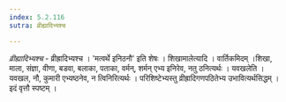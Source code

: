 ```yaml
---
index: 5.2.116
sutra: व्रीह्यादिभ्यश्च

---
```

_व्रीह्यादिभ्यश्च_ - व्रीह्रादिभ्यश्च । 'मत्वर्थे इनिठनौ' इति शेषः । शिखामालेत्यादि । वार्तिकमिदम् ।शिखा, माला, संज्ञा, वीणा, बडवा, बलाका, पताका, वर्मन्, शर्मन् एभ्य इनिरेव, नतु ठनित्यर्थः । यवखलेति । यवखल, नौ, कुमारी एभ्यष्ठनेव, न त्विनिरित्यर्थः । परिशिष्टेभ्यस्तु व्रीह्रादिगणपठितेभ्य उभावित्यर्थसिद्धम् । इदं वृत्तौ स्पष्टम् ।